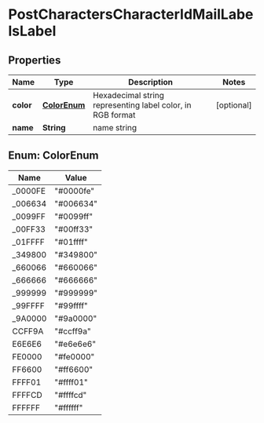 
# PostCharactersCharacterIdMailLabelsLabel

## Properties
Name | Type | Description | Notes
------------ | ------------- | ------------- | -------------
**color** | [**ColorEnum**](#ColorEnum) | Hexadecimal string representing label color, in RGB format |  [optional]
**name** | **String** | name string | 


<a name="ColorEnum"></a>
## Enum: ColorEnum
Name | Value
---- | -----
_0000FE | &quot;#0000fe&quot;
_006634 | &quot;#006634&quot;
_0099FF | &quot;#0099ff&quot;
_00FF33 | &quot;#00ff33&quot;
_01FFFF | &quot;#01ffff&quot;
_349800 | &quot;#349800&quot;
_660066 | &quot;#660066&quot;
_666666 | &quot;#666666&quot;
_999999 | &quot;#999999&quot;
_99FFFF | &quot;#99ffff&quot;
_9A0000 | &quot;#9a0000&quot;
CCFF9A | &quot;#ccff9a&quot;
E6E6E6 | &quot;#e6e6e6&quot;
FE0000 | &quot;#fe0000&quot;
FF6600 | &quot;#ff6600&quot;
FFFF01 | &quot;#ffff01&quot;
FFFFCD | &quot;#ffffcd&quot;
FFFFFF | &quot;#ffffff&quot;



